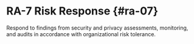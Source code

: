 # RA-7 Risk Response {#ra-07}

Respond to findings from security and privacy assessments, monitoring, and audits in accordance with organizational risk tolerance.

